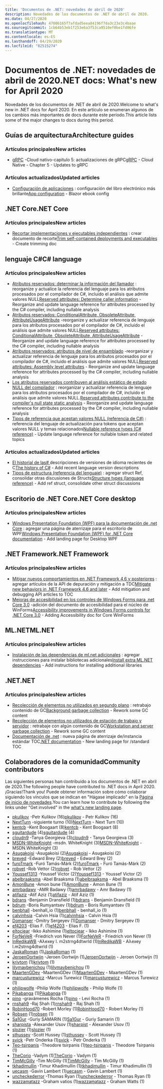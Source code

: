```yaml
---
title: 'Documentos de .NET: novedades de abril de 2020'
description: Novedades de los documentos de .NET de abril de 2020.
ms.date: 04/27/2020
ms.openlocfilehash: 47006165f7afdad5eea84196f7da3c23e3c4baae
ms.sourcegitcommit: 1cb64b53eb1f253e6a3f53ca9510ef0be1fd06fe
ms.translationtype: MT
ms.contentlocale: es-ES
ms.lasthandoff: 04/29/2020
ms.locfileid: "82515274"
---
```

# <a name="net-docs-whats-new-for-april-2020"></a><span data-ttu-id="5128d-103">Documentos de .NET: novedades de abril de 2020</span><span class="sxs-lookup"><span data-stu-id="5128d-103">.NET docs: What's new for April 2020</span></span>

<span data-ttu-id="5128d-104">Novedades de los documentos de .NET de abril de 2020.</span><span class="sxs-lookup"><span data-stu-id="5128d-104">Welcome to what's new in .NET docs for April 2020.</span></span> <span data-ttu-id="5128d-105">En este artículo se enumeran algunos de los cambios más importantes de docs durante este período.</span><span class="sxs-lookup"><span data-stu-id="5128d-105">This article lists some of the major changes to docs during this period.</span></span>

## <a name="architecture-guides"></a><span data-ttu-id="5128d-106">Guías de arquitectura</span><span class="sxs-lookup"><span data-stu-id="5128d-106">Architecture guides</span></span>

### <a name="new-articles"></a><span data-ttu-id="5128d-107">Artículos principales</span><span class="sxs-lookup"><span data-stu-id="5128d-107">New articles</span></span>

- <span data-ttu-id="5128d-108">[gRPC](../architecture/cloud-native/grpc.md) -Cloud nativo-capítulo 5: actualizaciones de gRPC</span><span class="sxs-lookup"><span data-stu-id="5128d-108">[gRPC](../architecture/cloud-native/grpc.md) - Cloud Native - Chapter 5 - Updates to gRPC</span></span>

### <a name="updated-articles"></a><span data-ttu-id="5128d-109">Artículos actualizados</span><span class="sxs-lookup"><span data-stu-id="5128d-109">Updated articles</span></span>

- <span data-ttu-id="5128d-110">[Configuración de aplicaciones](../architecture/blazor-for-web-forms-developers/config.md) : configuración del libro electrónico más brillante</span><span class="sxs-lookup"><span data-stu-id="5128d-110">[App configuration](../architecture/blazor-for-web-forms-developers/config.md) - Blazor ebook config</span></span>

## <a name="net-core"></a><span data-ttu-id="5128d-111">.NET Core</span><span class="sxs-lookup"><span data-stu-id="5128d-111">.NET Core</span></span>

### <a name="new-articles"></a><span data-ttu-id="5128d-112">Artículos principales</span><span class="sxs-lookup"><span data-stu-id="5128d-112">New articles</span></span>

- <span data-ttu-id="5128d-113">[Recortar implementaciones y ejecutables independientes](../core/deploying/trim-self-contained.md) : crear documento de recorte</span><span class="sxs-lookup"><span data-stu-id="5128d-113">[Trim self-contained deployments and executables](../core/deploying/trim-self-contained.md) - Create trimming doc</span></span>

## <a name="c-language"></a><span data-ttu-id="5128d-114">lenguaje C#</span><span class="sxs-lookup"><span data-stu-id="5128d-114">C# language</span></span>

### <a name="new-articles"></a><span data-ttu-id="5128d-115">Artículos principales</span><span class="sxs-lookup"><span data-stu-id="5128d-115">New articles</span></span>

- <span data-ttu-id="5128d-116">[Atributos reservados: determinar la información del llamador](../csharp/language-reference/attributes/caller-information.md) : reorganize y actualice la referencia del lenguaje para los atributos procesados por el compilador de C#, incluido el análisis que admite valores NULL</span><span class="sxs-lookup"><span data-stu-id="5128d-116">[Reserved attributes: Determine caller information](../csharp/language-reference/attributes/caller-information.md) - Reorganize and update language reference for attributes processed by the C# compiler, including nullable analysis</span></span>
- <span data-ttu-id="5128d-117">[Atributos reservados: ConditionalAttribute, ObsoleteAttribute, AttributeUsageAttribute](../csharp/language-reference/attributes/general.md) -reorganize y actualizar referencia de lenguaje para los atributos procesados por el compilador de C#, incluido el análisis que admite valores NULL</span><span class="sxs-lookup"><span data-stu-id="5128d-117">[Reserved attributes: ConditionalAttribute, ObsoleteAttribute, AttributeUsageAttribute](../csharp/language-reference/attributes/general.md) - Reorganize and update language reference for attributes processed by the C# compiler, including nullable analysis</span></span>
- <span data-ttu-id="5128d-118">[Atributos reservados: atributos de nivel de ensamblado](../csharp/language-reference/attributes/global.md) -reorganizar y actualizar referencia de lenguaje para los atributos procesados por el compilador de C#, incluido el análisis que admite valores NULL</span><span class="sxs-lookup"><span data-stu-id="5128d-118">[Reserved attributes: Assembly level attributes](../csharp/language-reference/attributes/global.md) - Reorganize and update language reference for attributes processed by the C# compiler, including nullable analysis</span></span>
- <span data-ttu-id="5128d-119">[Los atributos reservados contribuyen al análisis estático de estado NULL del compilador](../csharp/language-reference/attributes/nullable-analysis.md) : reorganizar y actualizar referencia de lenguaje para los atributos procesados por el compilador de C#, incluido el análisis que admite valores NULL.</span><span class="sxs-lookup"><span data-stu-id="5128d-119">[Reserved attributes contribute to the compiler's null state static analysis](../csharp/language-reference/attributes/nullable-analysis.md) - Reorganize and update language reference for attributes processed by the C# compiler, including nullable analysis</span></span>
- <span data-ttu-id="5128d-120">[Tipos de referencia que aceptan valores NULL (referencia de C#)](../csharp/language-reference/builtin-types/nullable-reference-types.md) : referencia del lenguaje de actualización para tokens que aceptan valores NULL y temas relacionados</span><span class="sxs-lookup"><span data-stu-id="5128d-120">[Nullable reference types (C# reference)](../csharp/language-reference/builtin-types/nullable-reference-types.md) - Update language reference for nullable token and related topics</span></span>

### <a name="updated-articles"></a><span data-ttu-id="5128d-121">Artículos actualizados</span><span class="sxs-lookup"><span data-stu-id="5128d-121">Updated articles</span></span>

- <span data-ttu-id="5128d-122">[El historial de las\# ](../csharp/whats-new/csharp-version-history.md) descripciones de versiones de idioma recientes de C</span><span class="sxs-lookup"><span data-stu-id="5128d-122">[The history of C\#](../csharp/whats-new/csharp-version-history.md) - Add recent language version descriptions</span></span>
- <span data-ttu-id="5128d-123">[Tipos de estructura (referencia del lenguaje)](../csharp/language-reference/builtin-types/struct.md) : agregar struct Ref, consolidar otras discusiones de Structs</span><span class="sxs-lookup"><span data-stu-id="5128d-123">[Structure types (language reference)](../csharp/language-reference/builtin-types/struct.md) - Add ref struct, consolidate other struct discussions</span></span>

## <a name="net-core-desktop"></a><span data-ttu-id="5128d-124">Escritorio de .NET Core</span><span class="sxs-lookup"><span data-stu-id="5128d-124">.NET Core desktop</span></span>

### <a name="new-articles"></a><span data-ttu-id="5128d-125">Artículos principales</span><span class="sxs-lookup"><span data-stu-id="5128d-125">New articles</span></span>

- <span data-ttu-id="5128d-126">[Windows Presentation Foundation (WPF) para la documentación de .net Core](../desktop-wpf/index.yml) : agregar una página de aterrizaje para el escritorio de WPF</span><span class="sxs-lookup"><span data-stu-id="5128d-126">[Windows Presentation Foundation (WPF) for .NET Core documentation](../desktop-wpf/index.yml) - Add landing page for Desktop WPF</span></span>

## <a name="net-framework"></a><span data-ttu-id="5128d-127">.NET Framework</span><span class="sxs-lookup"><span data-stu-id="5128d-127">.NET Framework</span></span>

### <a name="new-articles"></a><span data-ttu-id="5128d-128">Artículos principales</span><span class="sxs-lookup"><span data-stu-id="5128d-128">New articles</span></span>

- <span data-ttu-id="5128d-129">[Mitigar nuevos comportamientos en .NET Framework 4,6 y posteriores](../framework/migration-guide/mitigations.md) : agregar artículos de la API de depuración y mitigación a TDC</span><span class="sxs-lookup"><span data-stu-id="5128d-129">[Mitigate new behaviors in .NET Framework 4.6 and later](../framework/migration-guide/mitigations.md) - Add mitigation and debugging API articles to TOC</span></span>
- <span data-ttu-id="5128d-130">[Mejoras de accesibilidad en los controles de Windows Forms para .net Core 3,0](../framework/winforms/windows-forms-accessibility-improvements.md) -adición del documento de accesibilidad para el núcleo de WinForms</span><span class="sxs-lookup"><span data-stu-id="5128d-130">[Accessibility improvements in Windows Forms controls for .NET Core 3.0](../framework/winforms/windows-forms-accessibility-improvements.md) - Adding Accessibility doc for Core WinForms</span></span>

## <a name="mlnet"></a><span data-ttu-id="5128d-131">ML.NET</span><span class="sxs-lookup"><span data-stu-id="5128d-131">ML.NET</span></span>

### <a name="new-articles"></a><span data-ttu-id="5128d-132">Artículos principales</span><span class="sxs-lookup"><span data-stu-id="5128d-132">New articles</span></span>

- <span data-ttu-id="5128d-133">[Instalación de las dependencias de ml.net adicionales](../machine-learning/how-to-guides/install-extra-dependencies.md) : agregar instrucciones para instalar bibliotecas adicionales</span><span class="sxs-lookup"><span data-stu-id="5128d-133">[Install extra ML.NET dependencies](../machine-learning/how-to-guides/install-extra-dependencies.md) - Add instructions for installing additional libraries</span></span>

## <a name="net"></a><span data-ttu-id="5128d-134">.NET</span><span class="sxs-lookup"><span data-stu-id="5128d-134">.NET</span></span>

### <a name="new-articles"></a><span data-ttu-id="5128d-135">Artículos principales</span><span class="sxs-lookup"><span data-stu-id="5128d-135">New articles</span></span>

- <span data-ttu-id="5128d-136">[Recolección de elementos no utilizados en segundo plano](../standard/garbage-collection/background-gc.md) : retrabajo contenido de GC</span><span class="sxs-lookup"><span data-stu-id="5128d-136">[Background garbage collection](../standard/garbage-collection/background-gc.md) - Rework some GC content</span></span>
- <span data-ttu-id="5128d-137">[Recolección de elementos no utilizados de estación de trabajo y servidor](../standard/garbage-collection/workstation-server-gc.md) : retrabaje con algún contenido de GC</span><span class="sxs-lookup"><span data-stu-id="5128d-137">[Workstation and server garbage collection](../standard/garbage-collection/workstation-server-gc.md) - Rework some GC content</span></span>
- <span data-ttu-id="5128d-138">[Documentación de .net](../standard/index.yml) : nueva página de aterrizaje de/instancia estándar TOC</span><span class="sxs-lookup"><span data-stu-id="5128d-138">[.NET documentation](../standard/index.yml) - New landing page for /standard TOC</span></span>

## <a name="community-contributors"></a><span data-ttu-id="5128d-139">Colaboradores de la comunidad</span><span class="sxs-lookup"><span data-stu-id="5128d-139">Community contributors</span></span>

<span data-ttu-id="5128d-140">Las siguientes personas han contribuido a los documentos de .NET en abril de 2020.</span><span class="sxs-lookup"><span data-stu-id="5128d-140">The following people have contributed to .NET docs in April 2020.</span></span> <span data-ttu-id="5128d-141">¡Gracias!</span><span class="sxs-lookup"><span data-stu-id="5128d-141">Thank you!</span></span> <span data-ttu-id="5128d-142">Puede obtener información sobre cómo colaborar siguiendo los vínculos que se indican en "Hágase implicado" en la [Página de inicio de novedades](index.yml).</span><span class="sxs-lookup"><span data-stu-id="5128d-142">You can learn how to contribute by following the links under "Get involved" in the [what's new landing page](index.yml).</span></span>

- <span data-ttu-id="5128d-143">[pkulikov](https://github.com/pkulikov) -Petr Kulikov (16)</span><span class="sxs-lookup"><span data-stu-id="5128d-143">[pkulikov](https://github.com/pkulikov) - Petr Kulikov (16)</span></span>
- <span data-ttu-id="5128d-144">[NextTurn](https://github.com/NextTurn) -siguiente turno (10)</span><span class="sxs-lookup"><span data-stu-id="5128d-144">[NextTurn](https://github.com/NextTurn) - Next Turn (10)</span></span>
- <span data-ttu-id="5128d-145">[kentcb](https://github.com/kentcb) -Kent Boogaart (8)</span><span class="sxs-lookup"><span data-stu-id="5128d-145">[kentcb](https://github.com/kentcb) - Kent Boogaart (8)</span></span>
- <span data-ttu-id="5128d-146">[sguitardude](https://github.com/sguitardude) (4)</span><span class="sxs-lookup"><span data-stu-id="5128d-146">[sguitardude](https://github.com/sguitardude) (4)</span></span>
- <span data-ttu-id="5128d-147">[cloudn9](https://github.com/cloudn9) -Tanya Georgieva (3)</span><span class="sxs-lookup"><span data-stu-id="5128d-147">[cloudn9](https://github.com/cloudn9) - Tanya Georgieva (3)</span></span>
- <span data-ttu-id="5128d-148">[MSDN-WhiteKnight](https://github.com/MSDN-WhiteKnight) -msdn. WhiteKnight (3)</span><span class="sxs-lookup"><span data-stu-id="5128d-148">[MSDN-WhiteKnight](https://github.com/MSDN-WhiteKnight) - MSDN.WhiteKnight (3)</span></span>
- <span data-ttu-id="5128d-149">[Asugakoisi](https://github.com/Asugakoisi) -Asugakoisi (2)</span><span class="sxs-lookup"><span data-stu-id="5128d-149">[Asugakoisi](https://github.com/Asugakoisi) - Asugakoisi (2)</span></span>
- <span data-ttu-id="5128d-150">[breyed](https://github.com/breyed) -Edward Brey (2)</span><span class="sxs-lookup"><span data-stu-id="5128d-150">[breyed](https://github.com/breyed) - Edward Brey (2)</span></span>
- <span data-ttu-id="5128d-151">[furoTmark](https://github.com/furoTmark) -Furó Tamás-Márk (2)</span><span class="sxs-lookup"><span data-stu-id="5128d-151">[furoTmark](https://github.com/furoTmark) -  Furó Tamás-Márk (2)</span></span>
- <span data-ttu-id="5128d-152">[robvet](https://github.com/robvet) -Rob Vettor (2)</span><span class="sxs-lookup"><span data-stu-id="5128d-152">[robvet](https://github.com/robvet) - Rob Vettor (2)</span></span>
- <span data-ttu-id="5128d-153">[Youssef1313](https://github.com/Youssef1313) -Youssef Victor (2)</span><span class="sxs-lookup"><span data-stu-id="5128d-153">[Youssef1313](https://github.com/Youssef1313) - Youssef Victor (2)</span></span>
- <span data-ttu-id="5128d-154">[abelbraaksma](https://github.com/abelbraaksma) -Abel Braaksma (1)</span><span class="sxs-lookup"><span data-stu-id="5128d-154">[abelbraaksma](https://github.com/abelbraaksma) - Abel Braaksma (1)</span></span>
- <span data-ttu-id="5128d-155">[AmonBune](https://github.com/AmonBune) -Amon bune (1)</span><span class="sxs-lookup"><span data-stu-id="5128d-155">[AmonBune](https://github.com/AmonBune) - Amon Bune (1)</span></span>
- <span data-ttu-id="5128d-156">[amrbadawy](https://github.com/amrbadawy) -AMR Badawy (1)</span><span class="sxs-lookup"><span data-stu-id="5128d-156">[amrbadawy](https://github.com/amrbadawy) - Amr Badawy (1)</span></span>
- <span data-ttu-id="5128d-157">[atifaziz](https://github.com/atifaziz) -Atif Aziz (1)</span><span class="sxs-lookup"><span data-stu-id="5128d-157">[atifaziz](https://github.com/atifaziz) - Atif Aziz (1)</span></span>
- <span data-ttu-id="5128d-158">[bdrans](https://github.com/bdrans) -Benjamin Dransfield (1)</span><span class="sxs-lookup"><span data-stu-id="5128d-158">[bdrans](https://github.com/bdrans) - Benjamin Dransfield (1)</span></span>
- <span data-ttu-id="5128d-159">[bdrum](https://github.com/bdrum) -Boris Rumyantsev (1)</span><span class="sxs-lookup"><span data-stu-id="5128d-159">[bdrum](https://github.com/bdrum) - Boris Rumyantsev (1)</span></span>
- <span data-ttu-id="5128d-160">[benbhall](https://github.com/benbhall) -benhall_io (1)</span><span class="sxs-lookup"><span data-stu-id="5128d-160">[benbhall](https://github.com/benbhall) - benhall_io (1)</span></span>
- <span data-ttu-id="5128d-161">[calvinhsia](https://github.com/calvinhsia) -Calvin Hsia (1)</span><span class="sxs-lookup"><span data-stu-id="5128d-161">[calvinhsia](https://github.com/calvinhsia) - Calvin Hsia (1)</span></span>
- <span data-ttu-id="5128d-162">[Domanser](https://github.com/Domanser) -Dmitry Sergeyev (1)</span><span class="sxs-lookup"><span data-stu-id="5128d-162">[Domanser](https://github.com/Domanser) - Dmitry Sergeyev (1)</span></span>
- <span data-ttu-id="5128d-163">[ef4203](https://github.com/ef4203) -Elias F. (1)</span><span class="sxs-lookup"><span data-stu-id="5128d-163">[ef4203](https://github.com/ef4203) - Elias F. (1)</span></span>
- <span data-ttu-id="5128d-164">[eltociear](https://github.com/eltociear) -Ikko Ashimine (1)</span><span class="sxs-lookup"><span data-stu-id="5128d-164">[eltociear](https://github.com/eltociear) - Ikko Ashimine (1)</span></span>
- <span data-ttu-id="5128d-165">[ForNeVeR](https://github.com/ForNeVeR) -Friedrich von Never (1)</span><span class="sxs-lookup"><span data-stu-id="5128d-165">[ForNeVeR](https://github.com/ForNeVeR) - Friedrich von Never (1)</span></span>
- <span data-ttu-id="5128d-166">[InRedikaWB](https://github.com/InRedikaWB) -Aλexey I. m2strng4dtwrld (1)</span><span class="sxs-lookup"><span data-stu-id="5128d-166">[InRedikaWB](https://github.com/InRedikaWB) - Aλexey I.m2strng4dtwrld (1)</span></span>
- <span data-ttu-id="5128d-167">[JaskaRoman](https://github.com/JaskaRoman) (1)</span><span class="sxs-lookup"><span data-stu-id="5128d-167">[JaskaRoman](https://github.com/JaskaRoman) (1)</span></span>
- <span data-ttu-id="5128d-168">[JeroenOortwijn](https://github.com/JeroenOortwijn) -Jeroen Oortwijn (1)</span><span class="sxs-lookup"><span data-stu-id="5128d-168">[JeroenOortwijn](https://github.com/JeroenOortwijn) - Jeroen Oortwijn (1)</span></span>
- <span data-ttu-id="5128d-169">[krivtom](https://github.com/krivtom) (1)</span><span class="sxs-lookup"><span data-stu-id="5128d-169">[krivtom](https://github.com/krivtom) (1)</span></span>
- <span data-ttu-id="5128d-170">[lilymaybenichou](https://github.com/lilymaybenichou) (1)</span><span class="sxs-lookup"><span data-stu-id="5128d-170">[lilymaybenichou](https://github.com/lilymaybenichou) (1)</span></span>
- <span data-ttu-id="5128d-171">[MaartenGDev](https://github.com/MaartenGDev) -MaartenGDev (1)</span><span class="sxs-lookup"><span data-stu-id="5128d-171">[MaartenGDev](https://github.com/MaartenGDev) - MaartenGDev (1)</span></span>
- <span data-ttu-id="5128d-172">[marcusturewicz](https://github.com/marcusturewicz) -Marcus Turewicz (1)</span><span class="sxs-lookup"><span data-stu-id="5128d-172">[marcusturewicz](https://github.com/marcusturewicz) - Marcus Turewicz (1)</span></span>
- <span data-ttu-id="5128d-173">[philipwolfe](https://github.com/philipwolfe) -Philip Wolfe (1)</span><span class="sxs-lookup"><span data-stu-id="5128d-173">[philipwolfe](https://github.com/philipwolfe) - Philip Wolfe (1)</span></span>
- <span data-ttu-id="5128d-174">[Pikabanga](https://github.com/Pikabanga) (1)</span><span class="sxs-lookup"><span data-stu-id="5128d-174">[Pikabanga](https://github.com/Pikabanga) (1)</span></span>
- <span data-ttu-id="5128d-175">[pino](https://github.com/pino) -gravámenes Rocha (1)</span><span class="sxs-lookup"><span data-stu-id="5128d-175">[pino](https://github.com/pino) - Levi Rocha (1)</span></span>
- <span data-ttu-id="5128d-176">[rnshah9](https://github.com/rnshah9) -Raj Shah (1)</span><span class="sxs-lookup"><span data-stu-id="5128d-176">[rnshah9](https://github.com/rnshah9) - Raj Shah (1)</span></span>
- <span data-ttu-id="5128d-177">[RobinHood70](https://github.com/RobinHood70) -Robert Morley (1)</span><span class="sxs-lookup"><span data-stu-id="5128d-177">[RobinHood70](https://github.com/RobinHood70) - Robert Morley (1)</span></span>
- <span data-ttu-id="5128d-178">[Robsen](https://github.com/robsen) (1)</span><span class="sxs-lookup"><span data-stu-id="5128d-178">[robsen](https://github.com/robsen) (1)</span></span>
- <span data-ttu-id="5128d-179">[Sa1Gur](https://github.com/Sa1Gur) -Guriy SAMARIN (1)</span><span class="sxs-lookup"><span data-stu-id="5128d-179">[Sa1Gur](https://github.com/Sa1Gur) - Guriy Samarin (1)</span></span>
- <span data-ttu-id="5128d-180">[sharpista](https://github.com/sharpist) -Alexander Usov (1)</span><span class="sxs-lookup"><span data-stu-id="5128d-180">[sharpist](https://github.com/sharpist) - Alexander Usov (1)</span></span>
- <span data-ttu-id="5128d-181">[slozier](https://github.com/slozier) (1)</span><span class="sxs-lookup"><span data-stu-id="5128d-181">[slozier](https://github.com/slozier) (1)</span></span>
- <span data-ttu-id="5128d-182">[sthussey](https://github.com/sthussey) -Scott Hussey (1)</span><span class="sxs-lookup"><span data-stu-id="5128d-182">[sthussey](https://github.com/sthussey) - Scott Hussey (1)</span></span>
- <span data-ttu-id="5128d-183">[svick](https://github.com/svick) -Petr Onderka (1)</span><span class="sxs-lookup"><span data-stu-id="5128d-183">[svick](https://github.com/svick) - Petr Onderka (1)</span></span>
- <span data-ttu-id="5128d-184">[Teo-tsirpanis](https://github.com/teo-tsirpanis) -Theodore tsirpanis (1)</span><span class="sxs-lookup"><span data-stu-id="5128d-184">[teo-tsirpanis](https://github.com/teo-tsirpanis) - Theodore Tsirpanis (1)</span></span>
- <span data-ttu-id="5128d-185">[TheCorio](https://github.com/TheCorio) -Vadym (1)</span><span class="sxs-lookup"><span data-stu-id="5128d-185">[TheCorio](https://github.com/TheCorio) - Vadym (1)</span></span>
- <span data-ttu-id="5128d-186">[TimMcGilly](https://github.com/TimMcGilly) -Tim McGilly (1)</span><span class="sxs-lookup"><span data-stu-id="5128d-186">[TimMcGilly](https://github.com/TimMcGilly) - Tim McGilly (1)</span></span>
- <span data-ttu-id="5128d-187">[tkhadimullin](https://github.com/tkhadimullin) -Timur Khadimullin (1)</span><span class="sxs-lookup"><span data-stu-id="5128d-187">[tkhadimullin](https://github.com/tkhadimullin) - Timur Khadimullin (1)</span></span>
- <span data-ttu-id="5128d-188">[uecasm](https://github.com/uecasm) -Gavin Lambert (1)</span><span class="sxs-lookup"><span data-stu-id="5128d-188">[uecasm](https://github.com/uecasm) - Gavin Lambert (1)</span></span>
- <span data-ttu-id="5128d-189">[uncheckederror](https://github.com/uncheckederror) -Thomas Ryan (1)</span><span class="sxs-lookup"><span data-stu-id="5128d-189">[uncheckederror](https://github.com/uncheckederror) - Thomas Ryan (1)</span></span>
- <span data-ttu-id="5128d-190">[wazzamatazz](https://github.com/wazzamatazz) -Graham vatios (1)</span><span class="sxs-lookup"><span data-stu-id="5128d-190">[wazzamatazz](https://github.com/wazzamatazz) - Graham Watts (1)</span></span>

